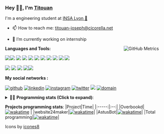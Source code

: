 <!--
**titouan-joseph/titouan-joseph** is a ✨ _special_ ✨ repository because its `README.md` (this file) appears on your GitHub profile.

Here are some ideas to get you started:

- 🔭 I’m currently working on ...
- 🌱 I’m currently learning ...
- 👯 I’m looking to collaborate on ...
- 🤔 I’m looking for help with ...
- 💬 Ask me about ...
- 📫 How to reach me: ...
- 😄 Pronouns: ...
- ⚡ Fun fact: ...
-->

### Hey 👋🏽, I'm [Titouan](https://github.com/Titouan-Joseph) 

I'm a engineering student at  [INSA Lyon 🦏](https://www.insa-lyon.fr/en/)

- 📫 How to reach me: [titouan-joseph@cicorella.net](mailto:titouan-joseph@cicorella.net)
- 🔭 I’m currently working on internship


  <img align="right" alt="GitHub Metrics" src="https://metrics.lecoq.io/titouan-joseph" />

**Languages and Tools:**

[<img src="https://img.icons8.com/color/48/000000/python.png"/>]()[<img src="https://img.icons8.com/color/48/000000/java-coffee-cup-logo.png"/>]() [<img src="https://img.icons8.com/color/48/000000/c-programming.png"/>]() [<img src="https://img.icons8.com/color/48/000000/javascript.png"/>]() [<img src="https://img.icons8.com/color/48/000000/selenium-test-automation.png"/>]() [<img src="https://img.icons8.com/color/48/000000/git.png"/>]() [<img src="https://img.icons8.com/color/48/000000/console.png"/>]() [<img src="https://img.icons8.com/color/48/000000/android-os.png"/>]() [<img src="https://img.icons8.com/color/48/000000/pycharm.png"/>]() [<img src="https://img.icons8.com/color/48/000000/virtualbox.png"/>]() [<img src="https://img.icons8.com/color/48/000000/windows-10.png"/>]()

[<img src="https://img.icons8.com/color/48/000000/linux.png"/>]() [<img src="https://img.icons8.com/color/48/000000/nginx.png"/>]() [<img src="https://img.icons8.com/color/48/000000/raspberry-pi.png"/>]() [<img src="https://img.icons8.com/color/48/000000/docker.png"/>]()[<img src="https://img.icons8.com/color/48/000000/visual-studio-code-2019.png"/>]()

**My social networks :**

[<img src='https://img.icons8.com/fluent/48/000000/github.png' alt="github">](https://github.com/titouan-joseph)  [<img src='https://img.icons8.com/color/48/000000/linkedin.png' alt='linkedin'>](https://www.linkedin.com/in/titouan-joseph-revol/)  [<img src='https://img.icons8.com/color/48/000000/instagram-new.png' alt='instagram'>](https://www.instagram.com/tit_ci/)  [<img src='https://img.icons8.com/color/48/000000/twitter.png' alt='twitter'>](https://twitter.com/tit_ci) [<img src="https://img.icons8.com/color/48/000000/facebook.png"/>](https://www.facebook.com/titre01) [<img src="https://img.icons8.com/fluent/48/000000/domain.png" alt="domain"/>](https://titouan-joseph.cicorella.net)

<details>
 <summary>👨‍💻 <b>Programming stats (Click to expand)</b>: </summary>
<!--START_SECTION:waka-->
![Code Time](http://img.shields.io/badge/Code%20Time-872%20hrs%2021%20mins-blue)

**🐱 My GitHub Data** 

> 🏆 155 Contributions in the Year 2022
 > 
> 📦 60.8 kB Used in GitHub's Storage 
 > 
> 🚫 Not Opted to Hire
 > 
> 📜 30 Public Repositories 
 > 
> 🔑 2 Private Repositories  
 > 
**I'm a Night 🦉** 

```text
🌞 Morning    92 commits     ███░░░░░░░░░░░░░░░░░░░░░░   14.86% 
🌆 Daytime    187 commits    ███████░░░░░░░░░░░░░░░░░░   30.21% 
🌃 Evening    305 commits    ████████████░░░░░░░░░░░░░   49.27% 
🌙 Night      35 commits     █░░░░░░░░░░░░░░░░░░░░░░░░   5.65%

```
📅 **I'm Most Productive on Tuesday** 

```text
Monday       105 commits    ████░░░░░░░░░░░░░░░░░░░░░   16.96% 
Tuesday      149 commits    ██████░░░░░░░░░░░░░░░░░░░   24.07% 
Wednesday    112 commits    ████░░░░░░░░░░░░░░░░░░░░░   18.09% 
Thursday     74 commits     ███░░░░░░░░░░░░░░░░░░░░░░   11.95% 
Friday       49 commits     ██░░░░░░░░░░░░░░░░░░░░░░░   7.92% 
Saturday     63 commits     ██░░░░░░░░░░░░░░░░░░░░░░░   10.18% 
Sunday       67 commits     ██░░░░░░░░░░░░░░░░░░░░░░░   10.82%

```


📊 **This Week I Spent My Time On** 

```text
⌚︎ Time Zone: Europe/Paris

💬 Programming Languages: 
Markdown                 4 hrs 12 mins       ████████████████████░░░░░   80.1% 
Other                    34 mins             ██░░░░░░░░░░░░░░░░░░░░░░░   11.01% 
YAML                     18 mins             █░░░░░░░░░░░░░░░░░░░░░░░░   5.79% 
Python                   4 mins              ░░░░░░░░░░░░░░░░░░░░░░░░░   1.46% 
JSON                     3 mins              ░░░░░░░░░░░░░░░░░░░░░░░░░   1.25%

🔥 Editors: 
VS Code                  4 hrs 42 mins       ██████████████████████░░░   89.29% 
Bash                     33 mins             ██░░░░░░░░░░░░░░░░░░░░░░░   10.47% 
Unknown Editor           0 secs              ░░░░░░░░░░░░░░░░░░░░░░░░░   0.23%

🐱‍💻 Projects: 
[CNS] Stage Titouan - Gen2 hrs 48 mins       █████████████░░░░░░░░░░░░   53.25% 
overbookd-mono.wiki      1 hr 29 mins        ███████░░░░░░░░░░░░░░░░░░   28.47% 
upptime                  25 mins             ██░░░░░░░░░░░░░░░░░░░░░░░   8.23% 
Terminal                 23 mins             ██░░░░░░░░░░░░░░░░░░░░░░░   7.5% 
twitter                  6 mins              ░░░░░░░░░░░░░░░░░░░░░░░░░   2.2%

💻 Operating System: 
Windows                  2 hrs 48 mins       █████████████░░░░░░░░░░░░   53.51% 
Linux                    2 hrs 26 mins       ███████████░░░░░░░░░░░░░░   46.49%

```

**I Mostly Code in Python** 

```text
Python                   19 repos            ██████████████░░░░░░░░░░░   55.88% 
JavaScript               4 repos             ███░░░░░░░░░░░░░░░░░░░░░░   11.76% 
HTML                     2 repos             █░░░░░░░░░░░░░░░░░░░░░░░░   5.88% 
C                        2 repos             █░░░░░░░░░░░░░░░░░░░░░░░░   5.88% 
MATLAB                   2 repos             █░░░░░░░░░░░░░░░░░░░░░░░░   5.88%

```



 Last Updated on 15/06/2022 14:00:01 UTC
<!--END_SECTION:waka-->

</details>

<b>Projects programming stats</b>:
|Project|Time|
|:-----:|:--:|
|Overbookd| [![wakatime](https://wakatime.com/badge/user/07f10887-f0d8-43c1-b329-d19c27059283/project/d8c55d07-5b66-4500-8928-c8628ca2fc78.svg)](https://wakatime.com/badge/user/07f10887-f0d8-43c1-b329-d19c27059283/project/d8c55d07-5b66-4500-8928-c8628ca2fc78) |
|website24maker|[![wakatime](https://wakatime.com/badge/user/07f10887-f0d8-43c1-b329-d19c27059283/project/0d2d9294-0be7-4646-9c4f-7169f120f4e7.svg)](https://wakatime.com/badge/user/07f10887-f0d8-43c1-b329-d19c27059283/project/0d2d9294-0be7-4646-9c4f-7169f120f4e7)|
|AstusBot|[![wakatime](https://wakatime.com/badge/user/07f10887-f0d8-43c1-b329-d19c27059283/project/e6f09298-a37c-4761-b8d4-5ec7312fd79f.svg)](https://wakatime.com/badge/user/07f10887-f0d8-43c1-b329-d19c27059283/project/e6f09298-a37c-4761-b8d4-5ec7312fd79f)|
|Total programming|[![wakatime](https://wakatime.com/badge/user/07f10887-f0d8-43c1-b329-d19c27059283.svg)](https://wakatime.com/@07f10887-f0d8-43c1-b329-d19c27059283)|

Icons by [icones8](https://icones8.fr/)
